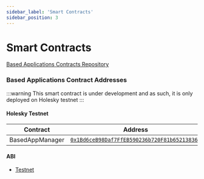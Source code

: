 ```yaml
---
sidebar_label: 'Smart Contracts'
sidebar_position: 3
---
```


# Smart Contracts

[Based Applications Contracts Repository](https://github.com/ssvlabs/based-applications)

### Based Applications Contract Addresses

:::warning
This smart contract is under development and as such, it is only deployed on Holesky testnet
:::


#### Holesky Testnet
| Contract        | Address                                                                                                      |
|-----------------|-------------------------------------------------------------------------------------------------------------|
| BasedAppManager       | [`0x1Bd6ceB98Daf7FfEB590236b720F81b65213836A`](https://holesky.etherscan.io/address/0x1Bd6ceB98Daf7FfEB590236b720F81b65213836A) |


#### ABI

<!-- TODO missing ABI -->
* [Testnet](https://github.com/ssvlabs/based-applications/tree/contract-abi/docs/testnet/v1.1.0/abi)
